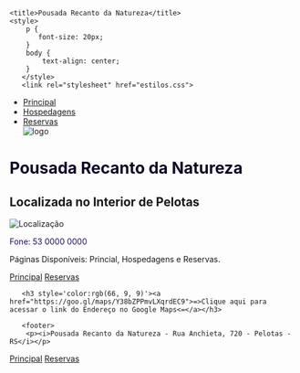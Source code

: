<!DOCTYPE html>
<html lang="pt-br">
<head>
    <meta charset="UTF-8">
    <meta name="viewport" content="width=device-width, initial-scale=1.0">
    <meta http-equiv="X-UA-Compatible" content="ie=edge">
<!-- Meta tags pra otimizazao de buscadore SEO-->
<meta name="Keywords" content="Pousadas, Hospedagens, Fperias, Imóveis">
<meta name="description" content="Lugares Reservados para Férias e Estadias.">

    <title>Pousada Recanto da Natureza</title>
    <style>
        p {
           font-size: 20px;
        }
        body {
            text-align: center;
        }
       </style>
       <link rel="stylesheet" href="estilos.css">
   </head>
   <body>
       <ul class="menu">
       <li>
           <a href="pousada.html">Principal</a>
        </li>
       <li>
       <a href="hospedagens.html">Hospedagens</a>
        </li>
       <li>
       <a href="reservas.html">Reservas</a>
        </li>
        <img src="img/logo1.png" alt="logo" style="size: 10px">
       </ul>
       <h1 style='color: rgb(17, 6, 37)'>Pousada Recanto da Natureza</h1>
       <h2>Localizada no Interior de Pelotas</h2>
       <img src="img/fundo.jpg" alt="Localização">
       <p style='color: rgb(34, 12, 95)'>Fone: 53 0000 0000</p>
       <p>Páginas Disponíveis: Princial, Hospedagens e Reservas.</p>
   <!-- Links  paras paginas do site-->
       <a href="pousada.html">Principal</a>
       <a href="reservas.html">Reservas</a>

       <h3 style='color:rgb(66, 9, 9)'><a href="https://goo.gl/maps/Y38bZPPmvLXqrdEC9">=>Clique aqui para acessar o link do Endereço no Google Maps<=</a></h3>

       <footer>
        <p><i>Pousada Recanto da Natureza - Rua Anchieta, 720 - Pelotas - RS</i></p>
 </footer>
   <!-- Links  paras paginas do site-->
   <a href="pousada.html">Principal</a>
   <a href="reservas.html">Reservas</a>
       
   </body>
   </html>

